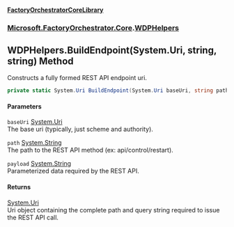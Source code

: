 #### [FactoryOrchestratorCoreLibrary](./FactoryOrchestratorCoreLibrary.md 'FactoryOrchestratorCoreLibrary')
### [Microsoft.FactoryOrchestrator.Core](./Microsoft-FactoryOrchestrator-Core.md 'Microsoft.FactoryOrchestrator.Core').[WDPHelpers](./Microsoft-FactoryOrchestrator-Core-WDPHelpers.md 'Microsoft.FactoryOrchestrator.Core.WDPHelpers')
## WDPHelpers.BuildEndpoint(System.Uri, string, string) Method
Constructs a fully formed REST API endpoint uri.  
```csharp
private static System.Uri BuildEndpoint(System.Uri baseUri, string path, string payload=null);
```
#### Parameters
<a name='Microsoft-FactoryOrchestrator-Core-WDPHelpers-BuildEndpoint(System-Uri_string_string)-baseUri'></a>
`baseUri` [System.Uri](https://docs.microsoft.com/en-us/dotnet/api/System.Uri 'System.Uri')  
The base uri (typically, just scheme and authority).  
  
<a name='Microsoft-FactoryOrchestrator-Core-WDPHelpers-BuildEndpoint(System-Uri_string_string)-path'></a>
`path` [System.String](https://docs.microsoft.com/en-us/dotnet/api/System.String 'System.String')  
The path to the REST API method (ex: api/control/restart).  
  
<a name='Microsoft-FactoryOrchestrator-Core-WDPHelpers-BuildEndpoint(System-Uri_string_string)-payload'></a>
`payload` [System.String](https://docs.microsoft.com/en-us/dotnet/api/System.String 'System.String')  
Parameterized data required by the REST API.  
  
#### Returns
[System.Uri](https://docs.microsoft.com/en-us/dotnet/api/System.Uri 'System.Uri')  
Uri object containing the complete path and query string required to issue the REST API call.  
